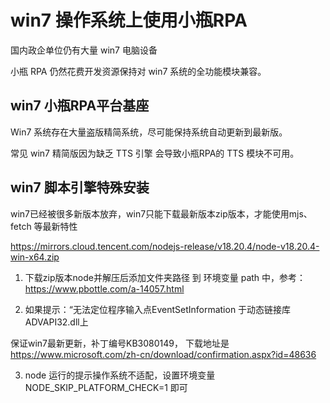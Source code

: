 # win7 操作系统上使用小瓶RPA

国内政企单位仍有大量 win7 电脑设备

小瓶 RPA 仍然花费开发资源保持对 win7 系统的全功能模块兼容。



## win7 小瓶RPA平台基座

Win7 系统存在大量盗版精简系统，尽可能保持系统自动更新到最新版。

常见 win7 精简版因为缺乏 TTS 引擎 会导致小瓶RPA的 TTS 模块不可用。


## win7 脚本引擎特殊安装

win7已经被很多新版本放弃，win7只能下载最新版本zip版本，才能使用mjs、fetch 等最新特性

https://mirrors.cloud.tencent.com/nodejs-release/v18.20.4/node-v18.20.4-win-x64.zip



1. 下载zip版本node并解压后添加文件夹路径 到 环境变量 path 中，参考：https://www.pbottle.com/a-14057.html

2. 如果提示：“无法定位程序输入点EventSetInformation 于动态链接库ADVAPI32.dll上

保证win7最新更新，补丁编号KB3080149， 下载地址是 https://www.microsoft.com/zh-cn/download/confirmation.aspx?id=48636

3. node 运行的提示操作系统不适配，设置环境变量 NODE_SKIP_PLATFORM_CHECK=1 即可
